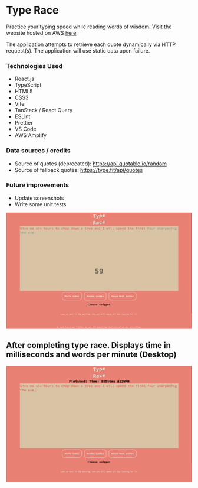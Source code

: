 # Type Race

Practice your typing speed while reading words of wisdom. Visit the website hosted on AWS [here](https://master.d1wzvrnr7vhxf7.amplifyapp.com/)

The application attempts to retrieve each quote dynamically via HTTP request(s). The application will use static data upon failure.

### Technologies Used

-   React.js
-   TypeScript
-   HTML5
-   CSS3
-   Vite
-   TanStack / React Query
-   ESLint
-   Prettier
-   VS Code
-   AWS Amplify

### Data sources / credits

-   Source of quotes (deprecated): https://api.quotable.io/random
-   Source of fallback quotes: https://type.fit/api/quotes

### Future improvements

-   Update screenshots
-   Write some unit tests

<img src="presentation/8.PNG" width="800">

## After completing type race. Displays time in milliseconds and words per minute (Desktop)

<img src="presentation/9.PNG" width="800">
